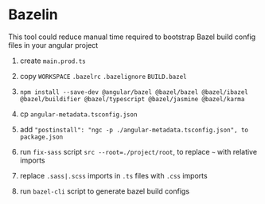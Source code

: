 # Bazelin

This tool could reduce manual time required to bootstrap Bazel build config files in your angular project

1. create `main.prod.ts`
2. copy `WORKSPACE` `.bazelrc` `.bazelignore` `BUILD.bazel`
3. `npm install --save-dev @angular/bazel @bazel/bazel @bazel/ibazel @bazel/buildifier @bazel/typescript @bazel/jasmine @bazel/karma
`
4. cp `angular-metadata.tsconfig.json`
5. add `"postinstall": "ngc -p ./angular-metadata.tsconfig.json", to package.json`

6. run `fix-sass` script `src --root=./project/root`, to replace `~` with relative imports
7. replace `.sass|.scss` imports in `.ts` files with `.css` imports

8. run `bazel-cli` script to generate bazel build configs
